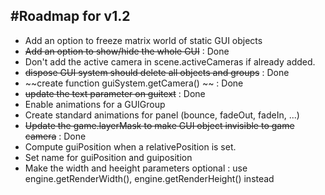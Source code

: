 #Roadmap for v1.2
----------------------

* Add an option to freeze matrix world of static GUI objects
* ~~Add an option to show/hide the whole GUI~~ : Done
* Don't add the active camera in scene.activeCameras if already added.
* ~~dispose GUI system should delete all objects and groups~~ : Done
* ~~create function guiSystem.getCamera() ~~ : Done
* ~~update the text parameter on guitext~~ : Done
* Enable animations for a GUIGroup
* Create standard animations for panel (bounce, fadeOut, fadeIn, ...)
* ~~Update the game.layerMask to make GUI object invisible to game camera~~ : Done
* Compute guiPosition when a relativePosition is set.
* Set name for guiPosition and guiposition
* Make the width and heeight parameters optional : use engine.getRenderWidth(), engine.getRenderHeight() instead